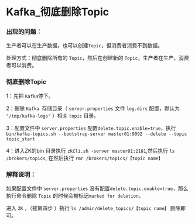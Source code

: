 # Kafka_彻底删除Topic

### 出现的问题：
生产者可以在生产数据，也可以创建`Topic`，但消费者消费不到数据。

处理方式：彻底删除所有的 `Topic`，然后在创建新的 `Topic`，生产者在生产，消费者可以消费。


### 彻底删除Topic
1：先把 `Kafka`停下。

2：删除 `Kafka `存储目录（ `server.properties` 文件 `log.dirs` 配置，默认为 `"/tmp/kafka-logs"` ）相关 `topic` 目录。

3：配置文件中 `server.properties` 配置`delete.topic.enable=true`，执行
`bin/kafka-topics.sh --bootstrap-server master01:9092 --delete --topic topic_start`

4：进入ZK的bin 目录执行 `zkCli.sh -server master01:2181`,然后执行 `ls /brokers/topics`, 在然后执行 `rmr /brokers/topics/【topic name】`

### 解释说明：
如果配置文件中 `server.properties` 没有配置`delete.topic.enable=true`，那么执行命令删除 `Topic` 的时候会被标记`marked for deletion`。

进入 `ZK` ，（接第四步 ）执行 `ls /admin/delete_topics/【topic name】` 删除即可。